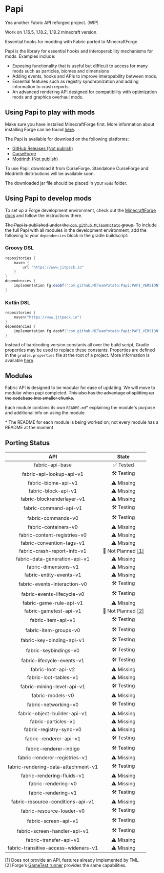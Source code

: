 # Papi

Yea another Fabric API reforged project. (WIP)

Work on 1.16.5, 1.18.2, 1.19.2 minecraft version.

Essential hooks for modding with Fabric ported to MinecraftForge.

Papi is the library for essential hooks and interoperability mechanisms for mods. Examples include:

- Exposing functionality that is useful but difficult to access for many mods such as particles, biomes and dimensions
- Adding events, hooks and APIs to improve interopability between mods.
- Essential features such as registry synchronization and adding information to crash reports.
- An advanced rendering API designed for compatibility with optimization mods and graphics overhaul mods.

## Using Papi to play with mods

Make sure you have installed MinecraftForge first. More information about installing Forge can be
found [here](https://github.com/minecraftforge/minecraftforge/#installing-forge).

The Papi is available for download on the following platforms:

- [GitHub Releases (Not publish)](https://github.com/MCTeamPotato/Papi/releases)
- [CurseForge](https://www.curseforge.com/minecraft/mc-mods/papi-project)
- [Modrinth (Not publish)](https://modrinth.com/mod/papi-project)

To use Papi, download it from CurseForge.
Standalone CurseForge and Modrinth distributions will be available soon.

The downloaded jar file should be placed in your `mods` folder.

## Using Papi to develop mods

To set up a Forge development environment, check out
the [MinecraftForge docs](https://docs.minecraftforge.net/en/latest/gettingstarted) and follow the instructions there.

~~The Papi is published under the `com.github.MCTeamPotato` group.~~ To include the full Papi
with all modules in the development environment, add the following to your `dependencies` block in the gradle
buildscript:

### Groovy DSL

```groovy
repositories {
    maven {
        url "https://www.jitpack.io"
    }
}
dependencies {
    implementation fg.deobf("com.github.MCTeamPotato:Papi:PAPI_VERSION")
}
```

### Kotlin DSL

```kotlin
repositories {
    maven("https://www.jitpack.io")
}
dependencies {
    implementation fg.deobf("com.github.MCTeamPotato:Papi:PAPI_VERSION")
}
```

<!--Linked to gradle documentation on properties-->

Instead of hardcoding version constants all over the build script, Gradle properties may be used to replace these
constants. Properties are defined in the `gradle.properties` file at the root of a project. More information is
available [here](https://docs.gradle.org/current/userguide/organizing_gradle_projects.html#declare_properties_in_gradle_properties_file).

## Modules

Fabric API is designed to be modular for ease of updating. We will move to modular when papi completed. ~~This also has the advantage of splitting up the codebase into
smaller chunks.~~

Each module contains its own `README.md`* explaining the module's purpose and additional info on using the module.

\* The README for each module is being worked on; not every module has a README at the moment

## Porting Status

| API                                  | State                    |
|:------------------------------------:|:------------------------:|
| fabric-api-base                      | ✅ Tested                 |
| fabric-api-lookup-api-v1             | 🛠️ Testing              |
| fabric-biome-api-v1                  | ⚠️ Missing               |
| fabric-block-api-v1                  | ⚠️ Missing               |
| fabric-blockrenderlayer-v1           | ⚠️ Missing               |
| fabric-command-api-v1                | 🛠️ Testing              |
| fabric-commands-v0                   | 🛠️ Testing              |
| fabric-containers-v0                 | ⚠️ Missing               |
| fabric-content-registries-v0         | ⚠️ Missing               |
| fabric-convention-tags-v1            | ⚠️ Missing               |
| fabric-crash-report-info-v1          | 🚧 Not Planned [[1]](#1) |
| fabric-data-generation-api-v1        | ⚠️ Missing               |
| fabric-dimensions-v1                 | ⚠️ Missing               |
| fabric-entity-events-v1              | ⚠️ Missing               |
| fabric-events-interaction-v0         | 🛠️ Testing              |
| fabric-events-lifecycle-v0           | 🛠️ Testing              |
| fabric-game-rule-api-v1              | ⚠️ Missing               |
| fabric-gametest-api-v1               | 🚧 Not Planned [[2]](#2) |
| fabric-item-api-v1                   | 🛠️ Testing              |
| fabric-item-groups-v0                | 🛠️ Testing              |
| fabric-key-binding-api-v1            | 🛠️ Testing              |
| fabric-keybindings-v0                | 🛠️ Testing              |
| fabric-lifecycle-events-v1           | 🛠️ Testing              |
| fabric-loot-api-v2                   | ⚠️ Missing               |
| fabric-loot-tables-v1                | ⚠️ Missing               |
| fabric-mining-level-api-v1           | 🛠️ Testing              |
| fabric-models-v0                     | ⚠️ Missing               |
| fabric-networking-v0                 | 🛠️ Testing              |
| fabric-object-builder-api-v1         | ⚠️ Missing               |
| fabric-particles-v1                  | ⚠️ Missing               |
| fabric-registry-sync-v0              | ⚠️ Missing               |
| fabric-renderer-api-v1               | 🛠️ Testing              |
| fabric-renderer-indigo               | 🛠️ Testing              |
| fabric-renderer-registries-v1        | ⚠️ Missing               |
| fabric-rendering-data-attachment-v1  | 🛠️ Testing              |
| fabric-rendering-fluids-v1           | ⚠️ Missing               |
| fabric-rendering-v0                  | ⚠️ Missing               |
| fabric-rendering-v1                  | 🛠️ Testing              |
| fabric-resource-conditions-api-v1    | ⚠️ Missing               |
| fabric-resource-loader-v0            | 🛠️ Testing              |
| fabric-screen-api-v1                 | 🛠️ Testing              |
| fabric-screen-handler-api-v1         | 🛠️ Testing              |
| fabric-transfer-api-v1               | ⚠️ Missing               |
| fabric-transitive-access-wideners-v1 | ⚠️ Missing               |

<a id="1">[1]</a> Does not provide an API, features already implemented by FML.<br>
<a id="2">[2]</a> Forge's <a href="https://forge.gemwire.uk/wiki/Game_Tests">GameTest runner</a> provides the same capabilities.




